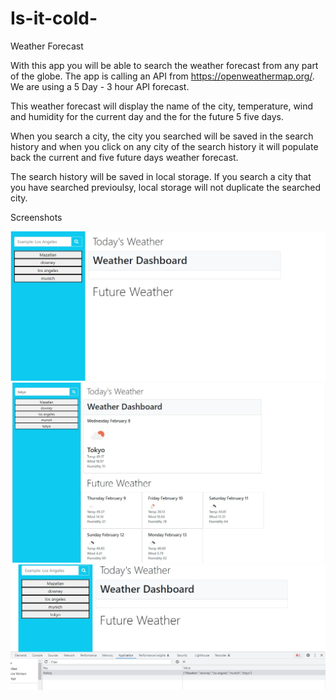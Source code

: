 # Is-it-cold-
Weather Forecast

With this app you will be able to search the weather forecast from any part of the globe.
The app is calling an API from https://openweathermap.org/. We are using a 5 Day - 3 hour API forecast.

This weather forecast will display the name of the city, temperature, wind and humidity for the current day and the for the future 5 five days.

When you search a city, the city you searched will be saved in the search history and when you click on any city of the search history it will populate back the current and five future days weather forecast.

The search history will be saved in local storage. If you search a city that you have searched previoulsy, local storage will not duplicate the searched city.

Screenshots

![](./images/1.jpg)
![](./images/2.jpg)
![](./images/3.jpg)



